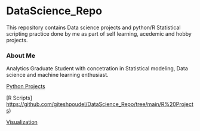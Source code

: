 # DataScience_Repo

This repository contains Data science projects and python/R Statistical scripting practice done by me as part of self learning, acedemic and hobby projects. 

### About Me 
Analytics Graduate Student with concetration in Statistical modeling, Data science and machine learning enthusiast. 

[Python Projects](https://github.com/giteshpoudel/DataScience_Repo/tree/main/Python%20Projects) 


[R Scripts] https://github.com/giteshpoudel/DataScience_Repo/tree/main/R%20Projects) 

[Visualization](https://github.com/giteshpoudel/DataScience_Repo/tree/main/Data%20Visualizations)
